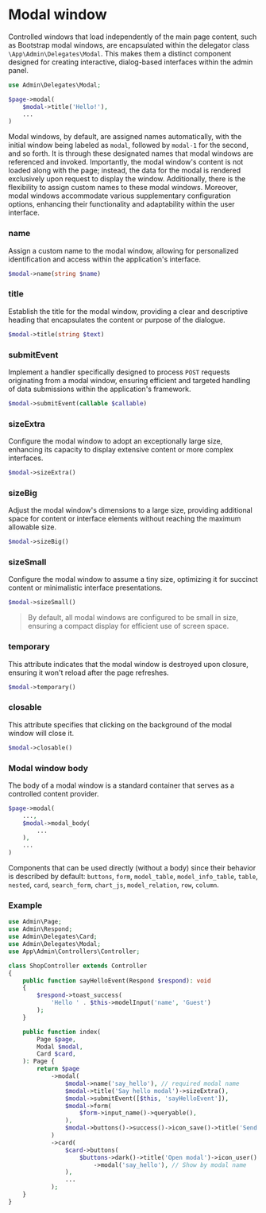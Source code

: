 # Modal window

Controlled windows that load independently of the main page content, such as Bootstrap modal windows, are encapsulated within the delegator class `\App\Admin\Delegates\Modal`. This makes them a distinct component designed for creating interactive, dialog-based interfaces within the admin panel.

```php
use Admin\Delegates\Modal;

$page->modal(
	$modal->title('Hello!'),
	...
)
```
Modal windows, by default, are assigned names automatically, with the initial window being labeled as `modal`, followed by `modal-1` for the second, and so forth. It is through these designated names that modal windows are referenced and invoked. Importantly, the modal window's content is not loaded along with the page; instead, the data for the modal is rendered exclusively upon request to display the window. Additionally, there is the flexibility to assign custom names to these modal windows. Moreover, modal windows accommodate various supplementary configuration options, enhancing their functionality and adaptability within the user interface.


### name
Assign a custom name to the modal window, allowing for personalized identification and access within the application's interface.
```php
$modal->name(string $name)
```

### title
Establish the title for the modal window, providing a clear and descriptive heading that encapsulates the content or purpose of the dialogue.
```php
$modal->title(string $text)
```

### submitEvent
Implement a handler specifically designed to process `POST` requests originating from a modal window, ensuring efficient and targeted handling of data submissions within the application's framework.
```php
$modal->submitEvent(callable $callable)
```

### sizeExtra
Configure the modal window to adopt an exceptionally large size, enhancing its capacity to display extensive content or more complex interfaces.
```php
$modal->sizeExtra()
```

### sizeBig
Adjust the modal window's dimensions to a large size, providing additional space for content or interface elements without reaching the maximum allowable size.
```php
$modal->sizeBig()
```

### sizeSmall
Configure the modal window to assume a tiny size, optimizing it for succinct content or minimalistic interface presentations.
```php
$modal->sizeSmall()
```

> By default, all modal windows are configured to be small in size, ensuring a compact display for efficient use of screen space.


### temporary
This attribute indicates that the modal window is destroyed upon closure, ensuring it won't reload after the page refreshes.
```php
$modal->temporary()
```

### closable
This attribute specifies that clicking on the background of the modal window will close it.
```php
$modal->closable()
```

### Modal window body
The body of a modal window is a standard container that serves as a controlled content provider.
```php
$page->modal(
	...,
	$modal->modal_body(
		...
	),
	...
)
```
Components that can be used directly (without a body) since their behavior is described by default: `buttons`, `form`, `model_table`, `model_info_table`, `table`, `nested`, `card`, `search_form`, `chart_js`, `model_relation`, `row`, `column`.

### Example

```php
use Admin\Page;
use Admin\Respond;
use Admin\Delegates\Card;
use Admin\Delegates\Modal;
use App\Admin\Controllers\Controller;

class ShopController extends Controller
{
	public function sayHelloEvent(Respond $respond): void
	{
		$respond->toast_success(
			'Hello ' . $this->modelInput('name', 'Guest')
		);
	}

    public function index(
		Page $page,
		Modal $modal,
		Card $card,
	): Page {
		return $page
			->modal(
			    $modal->name('say_hello'), // required modal name
				$modal->title('Say hello modal')->sizeExtra(),
				$modal->submitEvent([$this, 'sayHelloEvent']),
				$modal->form(
					$form->input_name()->queryable(),
				),
				$modal->buttons()->success()->icon_save()->title('Send')->modalSubmit(),
			)
			->card(
			    $card->buttons(
					$buttons->dark()->title('Open modal')->icon_user()
						->modal('say_hello'), // Show by modal name
				),
				...
			);
	}
}
```

